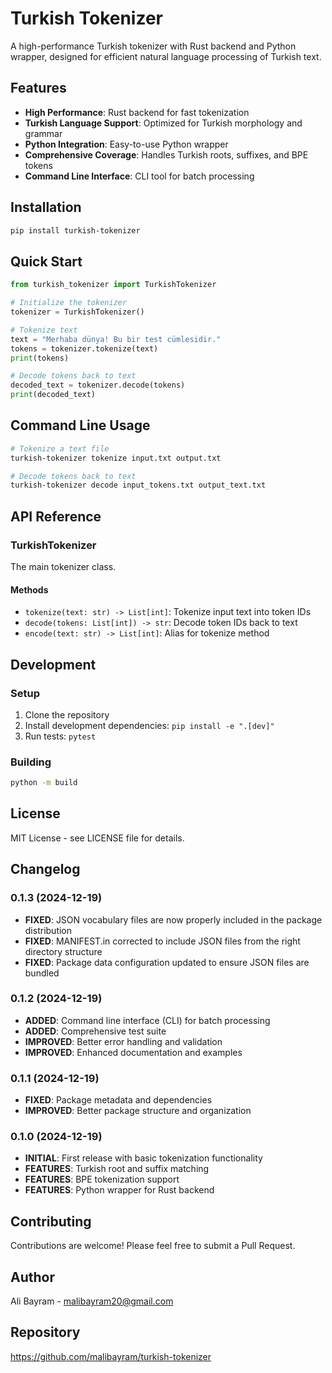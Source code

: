 # Turkish Tokenizer

A high-performance Turkish tokenizer with Rust backend and Python wrapper, designed for efficient natural language processing of Turkish text.

## Features

- **High Performance**: Rust backend for fast tokenization
- **Turkish Language Support**: Optimized for Turkish morphology and grammar
- **Python Integration**: Easy-to-use Python wrapper
- **Comprehensive Coverage**: Handles Turkish roots, suffixes, and BPE tokens
- **Command Line Interface**: CLI tool for batch processing

## Installation

```bash
pip install turkish-tokenizer
```

## Quick Start

```python
from turkish_tokenizer import TurkishTokenizer

# Initialize the tokenizer
tokenizer = TurkishTokenizer()

# Tokenize text
text = "Merhaba dünya! Bu bir test cümlesidir."
tokens = tokenizer.tokenize(text)
print(tokens)

# Decode tokens back to text
decoded_text = tokenizer.decode(tokens)
print(decoded_text)
```

## Command Line Usage

```bash
# Tokenize a text file
turkish-tokenizer tokenize input.txt output.txt

# Decode tokens back to text
turkish-tokenizer decode input_tokens.txt output_text.txt
```

## API Reference

### TurkishTokenizer

The main tokenizer class.

#### Methods

- `tokenize(text: str) -> List[int]`: Tokenize input text into token IDs
- `decode(tokens: List[int]) -> str`: Decode token IDs back to text
- `encode(text: str) -> List[int]`: Alias for tokenize method

## Development

### Setup

1. Clone the repository
2. Install development dependencies: `pip install -e ".[dev]"`
3. Run tests: `pytest`

### Building

```bash
python -m build
```

## License

MIT License - see LICENSE file for details.

## Changelog

### 0.1.3 (2024-12-19)

- **FIXED**: JSON vocabulary files are now properly included in the package distribution
- **FIXED**: MANIFEST.in corrected to include JSON files from the right directory structure
- **FIXED**: Package data configuration updated to ensure JSON files are bundled

### 0.1.2 (2024-12-19)

- **ADDED**: Command line interface (CLI) for batch processing
- **ADDED**: Comprehensive test suite
- **IMPROVED**: Better error handling and validation
- **IMPROVED**: Enhanced documentation and examples

### 0.1.1 (2024-12-19)

- **FIXED**: Package metadata and dependencies
- **IMPROVED**: Better package structure and organization

### 0.1.0 (2024-12-19)

- **INITIAL**: First release with basic tokenization functionality
- **FEATURES**: Turkish root and suffix matching
- **FEATURES**: BPE tokenization support
- **FEATURES**: Python wrapper for Rust backend

## Contributing

Contributions are welcome! Please feel free to submit a Pull Request.

## Author

Ali Bayram - malibayram20@gmail.com

## Repository

https://github.com/malibayram/turkish-tokenizer
